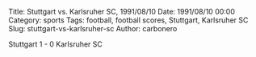 Title: Stuttgart vs. Karlsruher SC, 1991/08/10
Date: 1991/08/10 00:00
Category: sports
Tags: football, football scores, Stuttgart, Karlsruher SC
Slug: stuttgart-vs-karlsruher-sc
Author: carbonero


Stuttgart 1 - 0 Karlsruher SC
